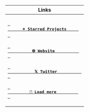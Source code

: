 [WEBSITE]: https://r44.cx
[X]: https://twitter.com/R44CX
[STARS]: https://github.com/r44cx/stars
[LOAD]: https://links.r44.cx
[#]: #


|Links|
| -------- |
|<br>[<kbd> <br>      **⭐ Starred Projects**     <br> </kbd>][STARS] <br><br> [<kbd> <br>          **🌐 Website**          <br> </kbd>][WEBSITE] <br><br> [<kbd> <br>           **𝕏 Twitter**          <br> </kbd>][X] <br><br> [<kbd> <br>         **🔄 Load more**         <br> </kbd>][LOAD]<br> <br>|
